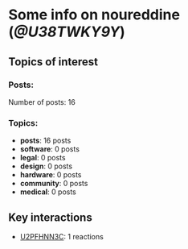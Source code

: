 # Some info on noureddine (_@U38TWKY9Y_)


## Topics of interest

### Posts: 

Number of posts: 16

### Topics:

* __posts__: 16 posts
* __software__: 0 posts
* __legal__: 0 posts
* __design__: 0 posts
* __hardware__: 0 posts
* __community__: 0 posts
* __medical__: 0 posts

## Key interactions 

* [U2PFHNN3C](./U2PFHNN3C.md): 1 reactions
